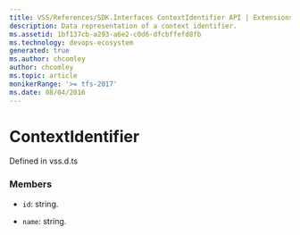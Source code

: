 ```yaml
---
title: VSS/References/SDK.Interfaces ContextIdentifier API | Extensions for Azure DevOps Services
description: Data representation of a context identifier.
ms.assetid: 1bf137cb-a293-a6e2-c0d6-dfcbffefd8fb
ms.technology: devops-ecosystem
generated: true
ms.author: chcomley
author: chcomley
ms.topic: article
monikerRange: '>= tfs-2017'
ms.date: 08/04/2016
---
```


# ContextIdentifier

Defined in vss.d.ts



### Members

* `id`: string. 

* `name`: string. 

